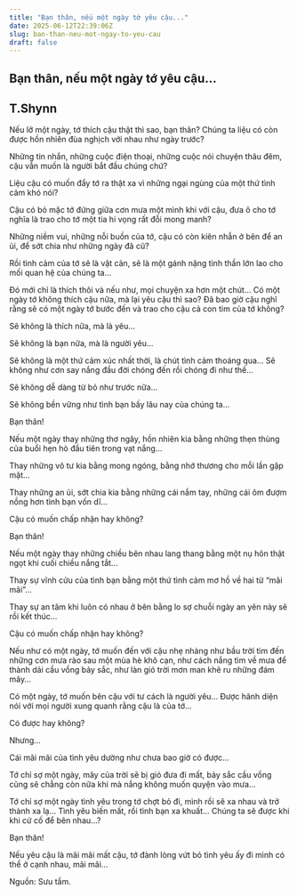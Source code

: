 ```yaml
---
title: "Bạn thân, nếu một ngày tớ yêu cậu..."
date: 2025-06-12T22:39:06Z
slug: ban-than-neu-mot-ngay-to-yeu-cau
draft: false
---
```


## Bạn thân, nếu một ngày tớ yêu cậu...

## T.Shynn

Nếu lỡ một ngày, tớ thích cậu thật thì sao, bạn thân? Chúng ta liệu có còn được hồn nhiên đùa nghịch với nhau như ngày trước?

Những tin nhắn, những cuộc điện thoại, những cuộc nói chuyện thâu đêm, cậu vẫn muốn là người bắt đầu chúng chứ?
 
Liệu cậu có muốn đẩy tớ ra thật xa vì những ngại ngùng của một thứ tình cảm khó nói?
 
Cậu có bỏ mặc tớ đứng giữa cơn mưa một mình khi với cậu, đưa ô cho tớ nghĩa là trao cho tớ một tia hi vọng rất đỗi mong manh?
 
Những niềm vui, những nỗi buồn của tớ, cậu có còn kiên nhẫn ở bên để an ủi, để sớt chia như những ngày đã cũ?
 
Rồi tình cảm của tớ sẽ là vật cản, sẽ là một gánh nặng tinh thần lớn lao cho mối quan hệ của chúng ta…
 
Đó mới chỉ là thích thôi và nếu như, mọi chuyện xa hơn một chút… Có một ngày tớ không thích cậu nữa, mà lại yêu cậu thì sao? Đã bao giờ cậu nghĩ rằng sẽ có một ngày tớ bước đến và trao cho cậu cả con tim của tớ không?
 
Sẽ không là thích nữa, mà là yêu… 
 
Sẽ không là bạn nữa, mà là người yêu…
 
Sẽ không là một thứ cảm xúc nhất thời, là chút tình cảm thoáng qua… Sẽ không như cơn say nắng đầu đời chóng đến rồi chóng đi như thế… 
 
Sẽ không dễ dàng từ bỏ như trước nữa…
 
Sẽ không bền vững như tình bạn bấy lâu nay của chúng ta…
 
Bạn thân!
 
Nếu một ngày thay những thơ ngây, hồn nhiên kia bằng những thẹn thùng của buổi hẹn hò đầu tiên trong vạt nắng…
 
Thay những vô tư kia bằng mong ngóng, bằng nhớ thương cho mỗi lần gặp mặt…
 
Thay những an ủi, sớt chia kia bằng những cái nắm tay, những cái ôm đượm nồng hơn tình bạn vốn dĩ…
 
Cậu có muốn chấp nhận hay không?
 
Bạn thân!
 
Nếu một ngày thay những chiều bên nhau lang thang bằng một nụ hôn thật ngọt khi cuối chiều nắng tắt…
 
Thay sự vĩnh cửu của tình bạn bằng một thứ tình cảm mơ hồ về hai từ “mãi mãi”…
 
Thay sự an tâm khi luôn có nhau ở bên bằng lo sợ chuỗi ngày an yên này sẽ rồi kết thúc…
 
Cậu có muốn chấp nhận hay không?
 
Nếu như có một ngày, tớ muốn đến với cậu nhẹ nhàng như bầu trời tìm đến những cơn mưa rào sau một mùa hè khô cạn, như cách nắng tìm về mưa để thành dải cầu vồng bảy sắc, như làn gió trời mơn man khẽ ru những đám mây…
 
Có một ngày, tớ muốn bên cậu với tư cách là người yêu… Được hãnh diện nói với mọi người xung quanh rằng cậu là của tớ… 
 
Có được hay không?
 
Nhưng…
 
Cái mãi mãi của tình yêu dường như chưa bao giờ có được…
 
Tớ chỉ sợ một ngày, mây của trời sẽ bị gió đưa đi mất, bảy sắc cầu vồng cũng  sẽ chẳng còn nữa khi mà nắng không muốn quyện vào mưa…
 
Tớ chỉ sợ một ngày tình yêu trong tớ chợt bỏ đi, mình rồi sẽ xa nhau và trở thành xa lạ… Tình yêu biến mất, rồi tình bạn xa khuất… Chúng ta sẽ được khi khi cứ cố để bên nhau…?
 
Bạn thân!
 
Nếu yêu cậu là mãi mãi mất cậu, tớ đành lòng vứt bỏ tình yêu ấy đi mình có thể ở cạnh nhau, mãi mãi…
 
 
 Nguồn: Sưu tầm.